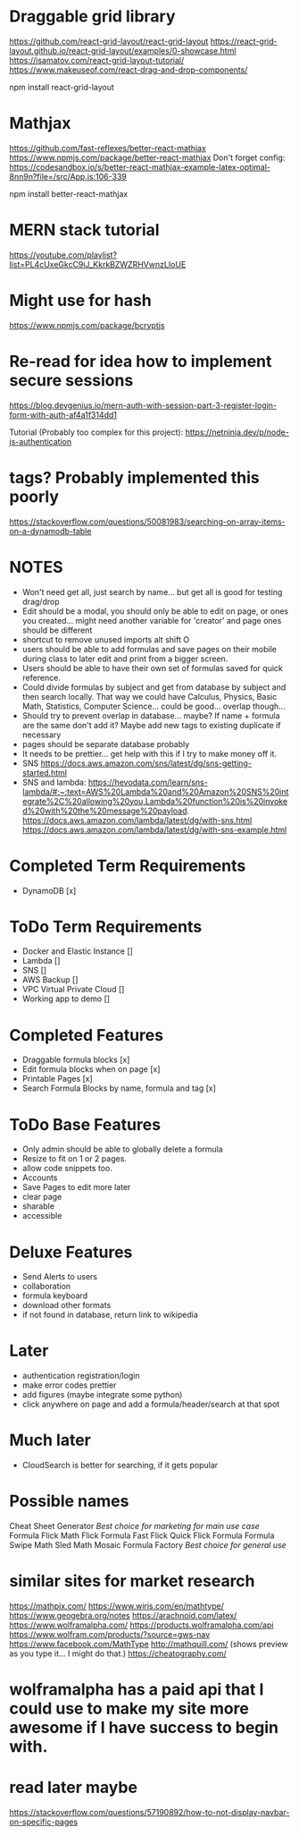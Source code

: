 # Draggable grid library
https://github.com/react-grid-layout/react-grid-layout
https://react-grid-layout.github.io/react-grid-layout/examples/0-showcase.html
https://isamatov.com/react-grid-layout-tutorial/
https://www.makeuseof.com/react-drag-and-drop-components/

npm install react-grid-layout

# Mathjax

https://github.com/fast-reflexes/better-react-mathjax 
https://www.npmjs.com/package/better-react-mathjax
Don't forget config:
https://codesandbox.io/s/better-react-mathjax-example-latex-optimal-8nn9n?file=/src/App.js:106-339

npm install better-react-mathjax


# MERN stack tutorial 
 https://youtube.com/playlist?list=PL4cUxeGkcC9iJ_KkrkBZWZRHVwnzLIoUE

# Might use for hash
https://www.npmjs.com/package/bcryptjs

# Re-read for idea how to implement secure sessions
https://blog.devgenius.io/mern-auth-with-session-part-3-register-login-form-with-auth-af4a1f314dd1

Tutorial (Probably too complex for this project): https://netninja.dev/p/node-js-authentication 

# tags? Probably implemented this poorly
https://stackoverflow.com/questions/50081983/searching-on-array-items-on-a-dynamodb-table

# NOTES
- Won't need get all, just search by name... but get all is good for testing drag/drop
- Edit should be a modal, you should only be able to edit on page, or ones you created... might need another variable for 'creator' and page ones should be different
- shortcut to remove unused imports alt shift O 
- users should be able to add formulas and save pages on their mobile during class to later edit and print from a bigger screen.
- Users should be able to have their own set of formulas saved for quick reference.  
- Could divide formulas by subject and get from database by subject and then search locally. That way we could have Calculus, Physics, Basic Math, Statistics, Computer Science... could be good... overlap though...
- Should try to prevent overlap in database... maybe? If name + formula are the same don't add it? Maybe add new tags to existing duplicate if necessary 
- pages should be separate database probably
- It needs to be prettier... get help with this if I try to make money off it. 
- SNS https://docs.aws.amazon.com/sns/latest/dg/sns-getting-started.html
- SNS and lambda: https://hevodata.com/learn/sns-lambda/#:~:text=AWS%20Lambda%20and%20Amazon%20SNS%20integrate%2C%20allowing%20you,Lambda%20function%20is%20invoked%20with%20the%20message%20payload.
https://docs.aws.amazon.com/lambda/latest/dg/with-sns.html
https://docs.aws.amazon.com/lambda/latest/dg/with-sns-example.html

# Completed Term Requirements
- DynamoDB [x]

# ToDo Term Requirements
- Docker and Elastic Instance []
- Lambda []
- SNS [] 
- AWS Backup []
- VPC Virtual Private Cloud []
- Working app to demo []


# Completed Features 
- Draggable formula blocks [x]
- Edit formula blocks when on page [x]
- Printable Pages [x]
- Search Formula Blocks by name, formula and tag [x]


# ToDo Base Features
- Only admin should be able to globally delete a formula
- Resize to fit on 1 or 2 pages.
- allow code snippets too. <code></code>
- Accounts
- Save Pages to edit more later
- clear page
- sharable
- accessible

# Deluxe Features
- Send Alerts to users
- collaboration
- formula keyboard
- download other formats
- if not found in database, return link to wikipedia

# Later
- authentication registration/login
- make error codes prettier 
- add figures (maybe integrate some python)
- click anywhere on page and add a formula/header/search at that spot

# Much later
- CloudSearch is better for searching, if it gets popular


# Possible names
Cheat Sheet Generator *Best choice for marketing for main use case*
Formula Flick 
Math Flick
Formula Fast Flick
Quick Flick Formula
Formula Swipe
Math Sled
Math Mosaic
Formula Factory *Best choice for general use* 

# similar sites for market research 
https://mathpix.com/
https://www.wiris.com/en/mathtype/
https://www.geogebra.org/notes
https://arachnoid.com/latex/
https://www.wolframalpha.com/
https://products.wolframalpha.com/api
https://www.wolfram.com/products/?source=gws-nav
https://www.facebook.com/MathType
http://mathquill.com/ (shows preview as you type it... I might do that.)
https://cheatography.com/ 


# wolframalpha has a paid api that I could use to make my site more awesome if I have success to begin with.  


# read later maybe
https://stackoverflow.com/questions/57190892/how-to-not-display-navbar-on-specific-pages